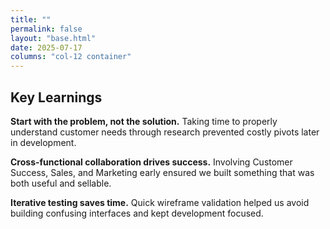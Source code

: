 ```yaml
---
title: ""
permalink: false
layout: "base.html"
date: 2025-07-17
columns: "col-12 container"
---
```




<div class="container gap-2">
<div class="col-12">

## Key Learnings

</div>
<div class="bg-magenta  text-white p-2 col-12 sm-6 md-4  v-100">

**Start with the problem, not the solution.** Taking time to properly understand customer needs through research prevented costly pivots later in development.

</div>
<div class="bg-violet text-white p-2 col-12 sm-6 md-4 v-100">

**Cross-functional collaboration drives success.** Involving Customer Success, Sales, and Marketing early ensured we built something that was both useful and sellable.

</div>
<div class="bg-cyan text-white p-2 col-12 sm-6 md-4 v-100">


**Iterative testing saves time.** Quick wireframe validation helped us avoid building confusing interfaces and kept development focused.

</div>
</div>